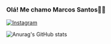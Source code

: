 ### Olá! Me chamo Marcos Santos👋🏾

[![Instagram](https://img.shields.io/badge/Instagram-E4405F?style=for-the-badge&logo=instagram&logoColor=white)](https://instagram.com/sujeitoprogramador)

![Anurag's GitHub stats](https://github-readme-stats.vercel.app/api?username=MarcosSantos&show_icons=true&theme=dracula)
